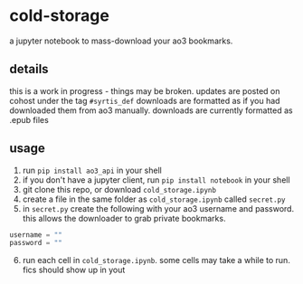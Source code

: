 # cold-storage
a jupyter notebook to mass-download your ao3 bookmarks. 

## details
this is a work in progress - things may be broken. updates are posted on cohost under the tag `#syrtis_def`
downloads are formatted as if you had downloaded them from ao3 manually.
downloads are currently formatted as .epub files


## usage
1. run `pip install ao3_api` in your shell
2. if you don't have a jupyter client, run `pip install notebook` in your shell
3. git clone this repo, or download `cold_storage.ipynb`
4. create a file in the same folder as `cold_storage.ipynb` called `secret.py`
5. in `secret.py` create the following with your ao3 username and password. this allows the downloader to grab private bookmarks.
```python
username = ""
password = ""
```
6. run each cell in `cold_storage.ipynb`. some cells may take a while to run. fics should show up in yout

